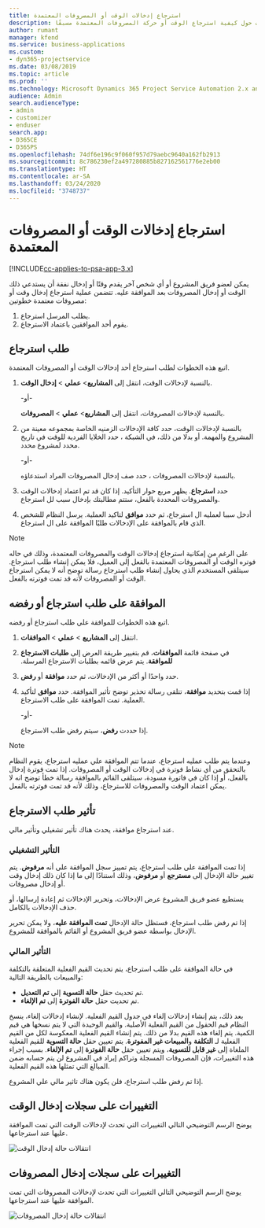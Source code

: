 ```yaml
---
title: استرجاع إدخالات الوقت أو المصروفات المعتمدة
description: يوفر هذا الموضوع معلومات حول كيفية استرجاع الوقت أو حركة المصروفات المعتمدة مسبقًا.
author: rumant
manager: kfend
ms.service: business-applications
ms.custom:
- dyn365-projectservice
ms.date: 03/08/2019
ms.topic: article
ms.prod: ''
ms.technology: Microsoft Dynamics 365 Project Service Automation 2.x and 3.x
audience: Admin
search.audienceType:
- admin
- customizer
- enduser
search.app:
- D365CE
- D365PS
ms.openlocfilehash: 74df6e196c9f060f957d79aebc9640a162fb2913
ms.sourcegitcommit: 8c786230ef2a497280885b827162561776e2eb00
ms.translationtype: HT
ms.contentlocale: ar-SA
ms.lasthandoff: 03/24/2020
ms.locfileid: "3748737"
---
```

# <a name="recall-approved-time-or-expense-entries"></a>استرجاع إدخالات الوقت أو المصروفات المعتمدة

[!INCLUDE[cc-applies-to-psa-app-3.x](../includes/cc-applies-to-psa-app-3x.md)]

يمكن لعضو فريق المشروع أو أي شخص آخر يقدم وقتًا أو إدخال نفقة أن يستدعي ذلك الوقت أو إدخال المصروفات بعد الموافقة عليه. تتضمن عملية استرجاع إدخال وقت أو مصروفات معتمدة خطوتين:

1. يطلب المرسل استرجاع.
2. يقوم أحد الموافقين باعتماد الاسترجاع.

## <a name="request-a-recall"></a>طلب استرجاع

اتبع هذه الخطوات لطلب استرجاع أحد إدخالات الوقت أو المصروفات المعتمدة.

1. بالنسبة لإدخالات الوقت، انتقل إلى **المشاريع**\> **عملي** \> **إدخال الوقت**.

    -أو-

    بالنسبة لإدخالات المصروفات، انتقل إلى **المشاريع**\> **عملي** \> **المصروفات**.

2. بالنسبة لإدخالات الوقت، حدد كافة الإدخالات الزمنيه الخاصة بمجموعه معينة من المشروع والمهمة. أو بدلا من ذلك، في الشبكة ، حدد الخلايا الفردية للوقت في تاريخ محدد لمشروع محدد.

    -أو-

    بالنسبة لإدخالات المصروفات ، حدد صف إدخال المصروفات المراد استدعاؤه.

3. حدد **استرجاع**. يظهر مربع حوار التأكيد. إذا كان قد تم اعتماد إدخالات الوقت والمصروفات المحددة بالفعل، ستتم مطالبتك بإدخال سبب لل استرجاع.
4. أدخل سببا لعمليه ال استرجاع، ثم حدد **موافق** لتاكيد العملية. يرسل النظام للشخص الذي قام بالموافقة على الإدخالات طلبًا الموافقة على ال استرجاع.

> [!NOTE]
> على الرغم من إمكانية  استرجاع إدخالات الوقت والمصروفات المعتمدة، وذلك في حاله فوتره الوقت أو المصروفات المعتمدة بالفعل إلى العميل، فلا يمكن إنشاء طلب  استرجاع. سيتلقى المستخدم الذي يحاول إنشاء طلب  استرجاع رسالة توضح أنه لا يمكن استرجاع الوقت أو المصروفات لأنه قد تمت فوترته بالفعل.

## <a name="approve-or-reject-a-recall-request"></a>الموافقة على طلب استرجاع أو رفضه

اتبع هذه الخطوات للموافقة علي طلب استرجاع أو رفضه.

1. انتقل إلى **المشاريع** \> **عملي** \> **الموافقات**.
2. في صفحة قائمة **الموافقات**، قم بتغيير طريقة العرض إلى **‏‫طلبات الاسترجاع للموافقة**. يتم عرض قائمه بطلبات الاسترجاع المرسلة.
3. حدد واحدًا أو أكثر من الإدخالات، ثم حدد **موافقة** أو **رفض**.
4. إذا قمت بتحديد **موافقة**، تتلقى رسالة تحذير توضح تأثير الموافقة. حدد **موافق** لتأكيد العملية. تمت الموافقة على طلب الاسترجاع.

    -أو-

    إذا حددت **رفض**، سيتم رفض طلب الاسترجاع.

> [!NOTE]
> وعندما يتم طلب عمليه استرجاع، عندما تتم الموافقة علي عمليه استرجاع، يقوم النظام بالتحقق من أي نشاط فوترة في إدخالات الوقت أو المصروفات. إذا تمت فوترة إدخال بالفعل، أو إذا كان في فاتورة مسودة، سيتلقى القائم بالموافقة رسالة خطأ توضح انه لا يمكن اعتماد الوقت والمصروفات للاسترجاع، وذلك لأنه قد تمت فوترته بالفعل.

## <a name="impact-of-a-recall-request"></a>تأثير طلب الاسترجاع

عند استرجاع موافقة، يحدث هناك تأثير تشغيلي وتأثير مالي.

### <a name="operational-impact"></a>التأثير التشغيلي

إذا تمت الموافقة على طلب استرجاع، يتم تمييز سجل الموافقة على أنه **مرفوض**. يتم تغيير حالة الإدخال إلى **مسترجع** أو **مرفوض**، وذلك استنادًا إلى ما إذا كان ذلك إدخال وقت أو إدخال مصروفات.

يستطيع عضو فريق المشروع عرض الإدخالات، وتحرير الإدخالات ثم إعادة إرسالها، أو حذف الإدخالات بالكامل.

إذا تم رفض طلب استرجاع، فستظل حالة الإدخال **تمت الموافقة عليه**، ولا يمكن تحرير الإدخال بواسطة عضو فريق المشروع أو القائم بالموافقة للمشروع.

### <a name="financial-impact"></a>التأثير المالي

في حالة الموافقة على طلب استرجاع، يتم تحديث القيم الفعلية المتعلقة بالتكلفة والمبيعات بالطريقة التالية:

- تم تحديث حقل **حالة التسوية** إلى **تم التعديل**.
- تم تحديث حقل **حالة الفوترة** إلى **تم الإلغاء**.

بعد ذلك، يتم إنشاء إدخالات إلغاء في جدول القيم الفعلية. لإنشاء إدخالات إلغاء، ينسخ النظام قيم الحقول من القيم الفعلية الأصلية. والقيم الوحيدة التي لا يتم نسخها هي قيم الكمية. يتم إلغاء هذه القيم بدلا من ذلك. يتم إنشاء القيم الفعلية المعكوسة لكل من القيم الفعلية لـ **التكلفة** و**المبيعات غير المفوترة**. يتم تعيين حقل **حالة التسوية** للقيم الفعلية الملغاة إلى **غير قابل للتسوية**، ويتم تعيين حقل **حالة الفوترة** إلى **تم الإلغاء**. بسبب إجراء هذه التغييرات، فإن المصروفات المسجلة وتراكم إيراد في المشروع لن يتم حسابه ضمن المبالغ التي تمثلها هذه القيم الفعلية.

إذا تم رفض طلب استرجاع، فلن يكون هناك تاثير مالي علي المشروع.

## <a name="changes-to-time-entry-records"></a>التغييرات على سجلات إدخال الوقت

يوضح الرسم التوضيحي التالي التغييرات التي تحدث لإدخالات الوقت التي تمت الموافقة عليها عند استرجاعها.

![انتقالات حالة إدخال الوقت](media/TimeEntryStateTransitions.png)

## <a name="changes-to-expense-entry-records"></a>التغييرات على سجلات إدخال المصروفات

يوضح الرسم التوضيحي التالي التغييرات التي تحدث لإدخالات المصروفات التي تمت الموافقة عليها عند استرجاعها.

![انتقالات حالة إدخال المصروفات](media/ExpenseEntryStateTransitions.png)
